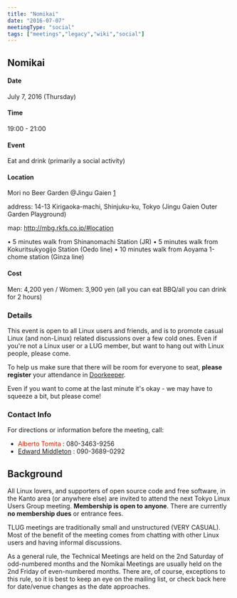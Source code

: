 ```yaml
---
title: "Nomikai"
date: "2016-07-07"
meetingType: "social"
tags: ["meetings","legacy","wiki","social"]
---
```


<h2 id="nomikai">Nomikai</h2>
<h4 id="date">Date</h4>
<p>July 7, 2016 (Thursday)</p>
<h4 id="time">Time</h4>
<p>19:00 - 21:00</p>
<h4 id="event">Event</h4>
<p>Eat and drink (primarily a social activity)</p>
<h4 id="location">Location</h4>
<p>Mori no Beer Garden @Jingu Gaien
<a href="http://mbg.rkfs.co.jp/">1</a></p>
<p>address: 14-13 Kirigaoka-machi, Shinjuku-ku, Tokyo (Jingu Gaien Outer Garden Playground)</p>
<p>map: <a href="http://mbg.rkfs.co.jp/#location">http://mbg.rkfs.co.jp/#location</a></p>
<p>• 5 minutes walk from Shinanomachi Station (JR)
• 5 minutes walk from Kokuritsukyogijo Station (Oedo line)
• 10 minutes walk from Aoyama 1-chome station (Ginza line)</p>
<h4 id="cost">Cost</h4>
<p>Men: 4,200 yen / Women: 3,900 yen
(all you can eat BBQ/all you can drink for 2 hours)</p>
<h3 id="details">Details</h3>
<p>This event is open to all Linux users and friends, and is to promote casual Linux (and non-Linux) related discussions over a few cold ones. Even if you're not a Linux user or a LUG member, but want to hang out with Linux people, please come.</p>
<p>To help us make sure that there will be room for everyone to seat, <strong>please register</strong> your attendance in <a href="http://tlug.doorkeeper.jp/">Doorkeeper</a>.</p>
<p>Even if you want to come at the last minute it's okay - we may have to squeeze a bit, but please come!</p>
<h3 id="contact_info">Contact Info</h3>
<p>For directions or information before the meeting, call:</p>
<ul>
<li><font color="#CC2200">Alberto Tomita</font> : 080-3463-9256</li>
<li><a href="./Edward_Middleton">Edward Middleton</a> : 090-3689-0292</li>
</ul>

<h2 id="introduction">Background</h2>
<p>All Linux lovers, and supporters of open source code and free software, in the Kanto area (or anywhere else) are invited to attend the next Tokyo Linux Users Group meeting. <b>Membership is open to anyone</b>. There are currently <b>no membership dues</b> or entrance fees.</p>
<p>TLUG meetings are traditionally small and unstructured (VERY CASUAL). Most of the benefit of the meeting comes from chatting with other Linux users and having informal discussions.</p>
<p>As a general rule, the Technical Meetings are held on the 2nd Saturday of odd-numbered months and the Nomikai Meetings are usually held on the 2nd Friday of even-numbered months. There are, of course, exceptions to this rule, so it is best to keep an eye on the mailing list, or check back here for date/venue changes as the date approaches.</p>
